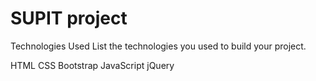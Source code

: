 # SUPIT project 
Technologies Used
List the technologies you used to build your project.

HTML
CSS
Bootstrap
JavaScript
jQuery
